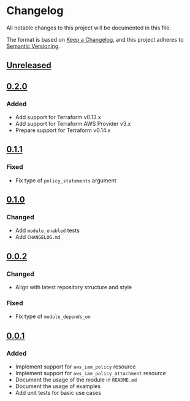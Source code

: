 # Changelog
All notable changes to this project will be documented in this file.

The format is based on [Keep a Changelog](https://keepachangelog.com/en/1.0.0/),
and this project adheres to [Semantic Versioning](https://semver.org/spec/v2.0.0.html).

## [Unreleased]

## [0.2.0]
### Added
- Add support for Terraform v0.13.x
- Add support for Terraform AWS Provider v3.x
- Prepare support for Terraform v0.14.x

## [0.1.1]
### Fixed
- Fix type of `policy_statements` argument

## [0.1.0]
### Changed
- Add `module_enabled` tests
- Add `CHANGELOG.md`

## [0.0.2]
### Changed
- Align with latest repository structure and style

### Fixed
- Fix type of `module_depends_on`

## [0.0.1]
### Added
- Implement support for `aws_iam_policy` resource
- Implement support for `aws_iam_policy_attachment` resource
- Document the usage of the module in `README.md`
- Document the usage of examples
- Add unit tests for basic use cases

<!-- markdown-link-check-disable -->
[Unreleased]: https://github.com/mineiros-io/terraform-aws-iam-policy/compare/v0.2.0...HEAD
[0.2.0]: https://github.com/mineiros-io/terraform-aws-iam-policy/compare/v0.1.1...v0.2.0
<!-- markdown-link-check-disabled -->
[0.1.1]: https://github.com/mineiros-io/terraform-aws-iam-policy/compare/v0.1.0...v0.1.1
[0.1.0]: https://github.com/mineiros-io/terraform-aws-iam-policy/compare/v0.0.2...v0.1.0
[0.0.2]: https://github.com/mineiros-io/terraform-aws-iam-policy/compare/v0.0.1...v0.0.2
[0.0.1]: https://github.com/mineiros-io/terraform-aws-iam-policy/releases/tag/v0.0.1
